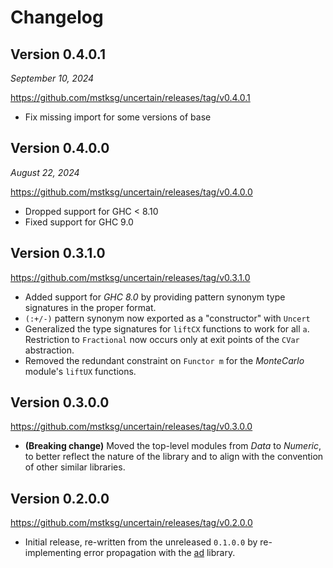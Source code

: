 Changelog
=========

Version 0.4.0.1
---------------

*September 10, 2024*

<https://github.com/mstksg/uncertain/releases/tag/v0.4.0.1>

* Fix missing import for some versions of base

Version 0.4.0.0
---------------

*August 22, 2024*

<https://github.com/mstksg/uncertain/releases/tag/v0.4.0.0>

* Dropped support for GHC < 8.10
* Fixed support for GHC 9.0

Version 0.3.1.0
---------------

<https://github.com/mstksg/uncertain/releases/tag/v0.3.1.0>

*   Added support for *GHC 8.0* by providing pattern synonym type signatures in
    the proper format.
*   `(:+/-)` pattern synonym now exported as a "constructor" with `Uncert`
*   Generalized the type signatures for `liftCX` functions to work for all `a`.
    Restriction to `Fractional` now occurs only at exit points of the `CVar`
    abstraction.
*   Removed the redundant constraint on `Functor m` for the *MonteCarlo*
    module's `liftUX` functions.

Version 0.3.0.0
---------------

<https://github.com/mstksg/uncertain/releases/tag/v0.3.0.0>

*   **(Breaking change)** Moved the top-level modules from *Data* to *Numeric*,
    to better reflect the nature of the library and to align with the
    convention of other similar libraries.

Version 0.2.0.0
---------------

<https://github.com/mstksg/uncertain/releases/tag/v0.2.0.0>

*   Initial release, re-written from the unreleased `0.1.0.0` by
    re-implementing error propagation with the [ad][] library.

[ad]: https://hackage.haskell.org/package/ad


